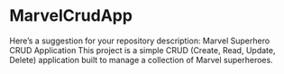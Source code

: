 # MarvelCrudApp
 Here’s a suggestion for your repository description:  Marvel Superhero CRUD Application This project is a simple CRUD (Create, Read, Update, Delete) application built to manage a collection of Marvel superheroes.
